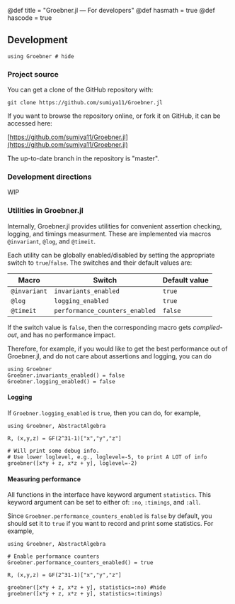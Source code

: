 @def title = "Groebner.jl — For developers"
@def hasmath = true
@def hascode = true
<!-- Note: by default hasmath == true and hascode == false. You can change this in
the config file by setting hasmath = false for instance and just setting it to true
where appropriate -->

## Development

```julia:load_groebner
using Groebner # hide
```

### Project source

You can get a clone of the GitHub repository with:

```
git clone https://github.com/sumiya11/Groebner.jl
```

If you want to browse the repository online, or fork it on GitHub, it can be accessed here:

[https://github.com/sumiya11/Groebner.jl](https://github.com/sumiya11/Groebner.jl)

The up-to-date branch in the repository is "master".

### Development directions

WIP

### Utilities in Groebner.jl

Internally, Groebner.jl provides utilities for convenient assertion checking, logging, and timings measurment. These are implemented via macros `@invariant`, `@log`, and `@timeit`.

Each utility can be globally enabled/disabled by setting the appropriate switch to `true`/`false`. The switches and their default values are: 


| Macro      | Switch         | Default value |
|------------|------------------------------|--------|
| `@invariant` | `invariants_enabled`           | `true` |
| `@log`       | `logging_enabled`              | `true` |
| `@timeit`    | `performance_counters_enabled` | `false`|

If the switch value is `false`, then the corresponding macro gets *compiled-out*, and has no performance impact.

Therefore, for example, if you would like to get the best performance out of Groebner.jl, and do not care about assertions and logging, you can do

```
using Groebner
Groebner.invariants_enabled() = false
Groebner.logging_enabled() = false
```

#### Logging

If `Groebner.logging_enabled` is `true`, then you can do, for example,
```julia:./dev-log
using Groebner, AbstractAlgebra

R, (x,y,z) = GF(2^31-1)["x","y","z"]

# Will print some debug info.
# Use lower loglevel, e.g., loglevel=-5, to print A LOT of info
groebner([x*y + z, x*z + y], loglevel=-2)
```

#### Measuring performance

All functions in the interface have keyword argument `statistics`. This keyword
argument can be set to either of: `:no`, `:timings`, and `:all`. 

Since `Groebner.performance_counters_enabled` is `false` by default, you should set it to `true` if you want to record and print some statistics. For example,

```julia:dev-timings
using Groebner, AbstractAlgebra

# Enable performance counters
Groebner.performance_counters_enabled() = true

R, (x,y,z) = GF(2^31-1)["x","y","z"]

groebner([x*y + z, x*z + y], statistics=:no) #hide
groebner([x*y + z, x*z + y], statistics=:timings)
```
